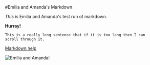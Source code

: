 #Emilia and Amanda's Markdown

*This* is Emilia and Amanda's test run of markdown.

**Hurray!**

`This is a really long sentence that if it is too long then I can scroll through it.`

[Markdown help](https://help.github.com/articles/basic-writing-and-formatting-syntax/)

![Emilia and Amanda!](https://github.com/emilia-friedberg/phase-0-gps-1/blob/awesome-branch/EmiliaAmandaImage.png?raw=true)
